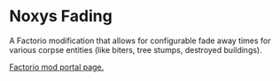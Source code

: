 # Noxys Fading

A Factorio modification that allows for configurable fade away times for various corpse entities (like biters, tree stumps, destroyed buildings).

[Factorio mod portal page.](https://mods.factorio.com/mods/CobaltSky/Noxys_QuickerStumpFade)